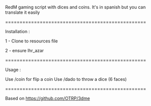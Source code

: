 RedM gaming script with dices and coins. It's in spanish but you can translate it easily

=================================================

Installation :

1 - Clone to resources file

2 - ensure lhr_azar

=================================================

Usage :

Use /coin for flip a coin
Use /dado to throw a dice (6 faces)

=================================================

Based on https://github.com/OTRP/3dme
